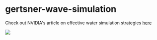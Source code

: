 # gertsner-wave-simulation
Check out NVIDIA's article on effective water simulation strategies [here](https://developer.nvidia.com/gpugems/gpugems/part-i-natural-effects/chapter-1-effective-water-simulation-physical-models)

<img src="images/wave_simulation.gif"/>
